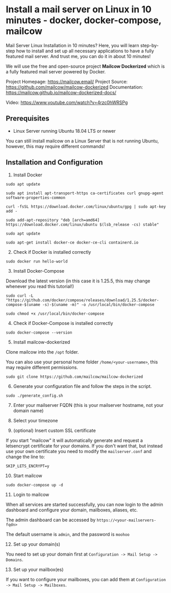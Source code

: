 # Install a mail server on Linux in 10 minutes - docker, docker-compose, mailcow

Mail Server Linux Installation in 10 minutes? Here, you will learn step-by-step how to install and set up all necessary applications to have a fully featured mail server. And trust me, you can do it in about 10 minutes!

We will use the free and open-source project **Mailcow Dockerized** which is a fully featured mail server powered by Docker.

Project Homepage: https://mailcow.email/
Project Source: https://github.com/mailcow/mailcow-dockerized
Documentation: https://mailcow.github.io/mailcow-dockerized-docs/

Video: https://www.youtube.com/watch?v=4rzc0hWRSPg

## Prerequisites

- Linux Server running Ubuntu 18.04 LTS or newer

You can still install mailcow on a Linux Server that is not running Ubuntu, however, this may require different commands!

## Installation and Configuration

1. Install Docker
```
sudo apt update

sudo apt install apt-transport-https ca-certificates curl gnupg-agent software-properties-common

curl -fsSL https://download.docker.com/linux/ubuntu/gpg | sudo apt-key add -

sudo add-apt-repository "deb [arch=amd64] https://download.docker.com/linux/ubuntu $(lsb_release -cs) stable"

sudo apt update

sudo apt-get install docker-ce docker-ce-cli containerd.io

```

2. Check if Docker is installed correctly

```
sudo docker run hello-world
```

3. Install Docker-Compose

Download the latest version (in this case it is 1.25.5, this may change whenever you read this tutorial!)

```
sudo curl -L "https://github.com/docker/compose/releases/download/1.25.5/docker-compose-$(uname -s)-$(uname -m)" -o /usr/local/bin/docker-compose

sudo chmod +x /usr/local/bin/docker-compose
```

4. Check if Docker-Compose is installed correctly

```
sudo docker-compose --version
```

5. Install mailcow-dockerized

Clone mailcow into the `/opt` folder.

You can also use your personal home folder `/home/<your-username>`, this may require different permissions.

```
sudo git clone https://github.com/mailcow/mailcow-dockerized
```

6. Generate your configuration file and follow the steps in the script.

```
sudo ./generate_config.sh
```

7. Enter your mailserver FQDN (this is your mailserver hostname, not your domain name)

8. Select your timezone

9. (optional) Insert custom SSL certificate

If you start "mailcow" it will automatically generate and request a letsencrypt certificate for your domains. If you don't want that, but instead use your own certificate you need to modify the `mailserver.conf` and change the line to:

```
SKIP_LETS_ENCRYPT=y
```

10. Start mailcow

```
sudo docker-compose up -d
```

11. Login to mailcow

When all services are started successfully, you can now login to the admin dashboard and configure your domain, mailboxes, aliases, etc.

The admin dashboard can be accessed by `https://<your-mailservers-fqdn>`

The default username is `admin`, and the password is `moohoo`

12. Set up your domain(s)

You need to set up your domain first at `Configuration -> Mail Setup -> Domains`.

13. Set up your mailbox(es)

If you want to configure your mailboxes, you can add them at `Configuration -> Mail Setup -> Mailboxes`.

